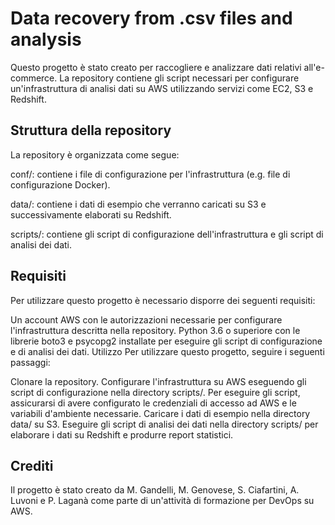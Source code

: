 # Data recovery from .csv files and analysis


Questo progetto è stato creato per raccogliere e analizzare dati relativi all'e-commerce. La repository contiene gli script necessari per configurare un'infrastruttura di analisi dati su AWS utilizzando servizi come EC2, S3 e Redshift.

## Struttura della repository
La repository è organizzata come segue:

conf/: contiene i file di configurazione per l'infrastruttura (e.g. file di configurazione Docker).

data/: contiene i dati di esempio che verranno caricati su S3 e successivamente elaborati su Redshift.

scripts/: contiene gli script di configurazione dell'infrastruttura e gli script di analisi dei dati.

## Requisiti
Per utilizzare questo progetto è necessario disporre dei seguenti requisiti:

Un account AWS con le autorizzazioni necessarie per configurare l'infrastruttura descritta nella repository.
Python 3.6 o superiore con le librerie boto3 e psycopg2 installate per eseguire gli script di configurazione e di analisi dei dati.
Utilizzo
Per utilizzare questo progetto, seguire i seguenti passaggi:

Clonare la repository.
Configurare l'infrastruttura su AWS eseguendo gli script di configurazione nella directory scripts/. Per eseguire gli script, assicurarsi di avere configurato le credenziali di accesso ad AWS e le variabili d'ambiente necessarie.
Caricare i dati di esempio nella directory data/ su S3.
Eseguire gli script di analisi dei dati nella directory scripts/ per elaborare i dati su Redshift e produrre report statistici.

## Crediti
Il progetto è stato creato da M. Gandelli, M. Genovese, S. Ciafartini, A. Luvoni e P. Laganà come parte di un'attività di formazione per DevOps su AWS.

